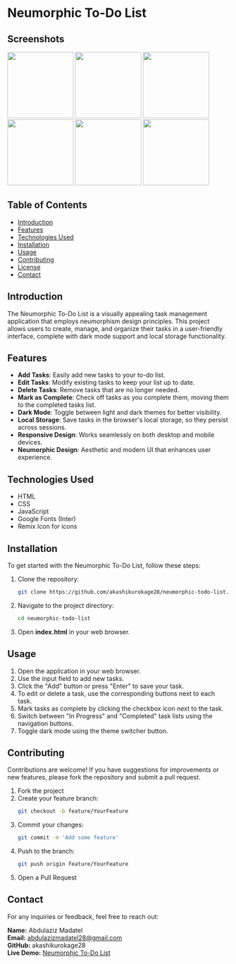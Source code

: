# Neumorphic To-Do List

## Screenshots

<p float="left">
  <img src="https://drive.google.com/uc?id=1aaWX2pL5O6yjVxWilLkoz12X1nwUALZu" width="150" />
  <img src="https://drive.google.com/uc?id=1aRNXv7aNxekNTIrP5BYyCU0mBCKSUotq" width="150" />
  <img src="https://drive.google.com/uc?id=1a_gAR8uz_Uhq_IdIhbx6hcrLiAiAfFLT" width="150" />
  <img src="https://drive.google.com/uc?id=1aUZTdXLate7H3hSLEfwOdui489CedDwc" width="150" />
  <img src="https://drive.google.com/uc?id=1admdBf4-1ExBgy58UBaFFHXN5ECPY0WC" width="150" />
  <img src="https://drive.google.com/uc?id=1aiPjoguX3gGwpWbNL0pUR-cFgSA9FY3v" width="150" />
</p>

## Table of Contents
- [Introduction](#introduction)
- [Features](#features)
- [Technologies Used](#technologies-used)
- [Installation](#installation)
- [Usage](#usage)
- [Contributing](#contributing)
- [License](#license)
- [Contact](#contact)

## Introduction
The Neumorphic To-Do List is a visually appealing task management application that employs neumorphism design principles. This project allows users to create, manage, and organize their tasks in a user-friendly interface, complete with dark mode support and local storage functionality.

## Features
- **Add Tasks**: Easily add new tasks to your to-do list.
- **Edit Tasks**: Modify existing tasks to keep your list up to date.
- **Delete Tasks**: Remove tasks that are no longer needed.
- **Mark as Complete**: Check off tasks as you complete them, moving them to the completed tasks list.
- **Dark Mode**: Toggle between light and dark themes for better visibility.
- **Local Storage**: Save tasks in the browser's local storage, so they persist across sessions.
- **Responsive Design**: Works seamlessly on both desktop and mobile devices.
- **Neumorphic Design**: Aesthetic and modern UI that enhances user experience.

## Technologies Used
- HTML
- CSS
- JavaScript
- Google Fonts (Inter)
- Remix Icon for icons

## Installation
To get started with the Neumorphic To-Do List, follow these steps:

1. Clone the repository:
   ```bash
   git clone https://github.com/akashikurokage28/neumorphic-todo-list.git

2. Navigate to the project directory:
   ```bash
   cd neumorphic-todo-list

4. Open **index.html** in your web browser.

## Usage
1. Open the application in your web browser.
2. Use the input field to add new tasks.
3. Click the "Add" button or press "Enter" to save your task.
4. To edit or delete a task, use the corresponding buttons next to each task.
5. Mark tasks as complete by clicking the checkbox icon next to the task.
6. Switch between "In Progress" and "Completed" task lists using the navigation buttons.
7. Toggle dark mode using the theme switcher button.

## Contributing
Contributions are welcome! If you have suggestions for improvements or new features, please fork the repository and submit a pull request.

1. Fork the project
2. Create your feature branch:
   ```bash
   git checkout -b feature/YourFeature
4. Commit your changes:
   ```bash
   git commit -m 'Add some feature'
6. Push to the branch:
   ```bash
   git push origin feature/YourFeature
8. Open a Pull Request

## Contact
For any inquiries or feedback, feel free to reach out:

**Name:** Abdulaziz Madatel  
**Email:** abdulazizmadatel28@gmail.com  
**GitHub:** akashikurokage28  
**Live Demo:** [Neumorphic To-Do List](https://neumorphic-todo-list.vercel.app/)

